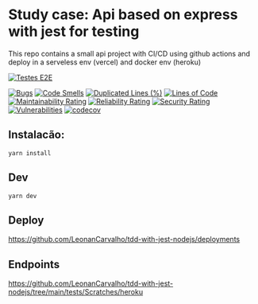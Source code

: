 # Study case: Api based on express with jest for testing

This repo contains a small api project with CI/CD using github actions and deploy in a serveless env (vercel) and docker env (heroku)


[![Testes E2E](https://github.com/LeonanCarvalho/tdd-with-jest-nodejs/actions/workflows/e2e-tests.yml/badge.svg)](https://github.com/LeonanCarvalho/tdd-with-jest-nodejs/actions/workflows/e2e-tests.yml)

[![Bugs](https://sonarcloud.io/api/project_badges/measure?project=LeonanCarvalho_tdd-with-jest-nodejs&metric=bugs)](https://sonarcloud.io/dashboard?id=LeonanCarvalho_tdd-with-jest-nodejs)
[![Code Smells](https://sonarcloud.io/api/project_badges/measure?project=LeonanCarvalho_tdd-with-jest-nodejs&metric=code_smells)](https://sonarcloud.io/dashboard?id=LeonanCarvalho_tdd-with-jest-nodejs)
[![Duplicated Lines (%)](https://sonarcloud.io/api/project_badges/measure?project=LeonanCarvalho_tdd-with-jest-nodejs&metric=duplicated_lines_density)](https://sonarcloud.io/dashboard?id=LeonanCarvalho_tdd-with-jest-nodejs)
[![Lines of Code](https://sonarcloud.io/api/project_badges/measure?project=LeonanCarvalho_tdd-with-jest-nodejs&metric=ncloc)](https://sonarcloud.io/dashboard?id=LeonanCarvalho_tdd-with-jest-nodejs)
[![Maintainability Rating](https://sonarcloud.io/api/project_badges/measure?project=LeonanCarvalho_tdd-with-jest-nodejs&metric=sqale_rating)](https://sonarcloud.io/dashboard?id=LeonanCarvalho_tdd-with-jest-nodejs)
[![Reliability Rating](https://sonarcloud.io/api/project_badges/measure?project=LeonanCarvalho_tdd-with-jest-nodejs&metric=reliability_rating)](https://sonarcloud.io/dashboard?id=LeonanCarvalho_tdd-with-jest-nodejs)
[![Security Rating](https://sonarcloud.io/api/project_badges/measure?project=LeonanCarvalho_tdd-with-jest-nodejs&metric=security_rating)](https://sonarcloud.io/dashboard?id=LeonanCarvalho_tdd-with-jest-nodejs)
[![Vulnerabilities](https://sonarcloud.io/api/project_badges/measure?project=LeonanCarvalho_tdd-with-jest-nodejs&metric=vulnerabilities)](https://sonarcloud.io/dashboard?id=LeonanCarvalho_tdd-with-jest-nodejs)
[![codecov](https://codecov.io/gh/LeonanCarvalho/tdd-with-jest-nodejs/branch/main/graph/badge.svg?token=LIY6BBY33A)](https://codecov.io/gh/LeonanCarvalho/tdd-with-jest-nodejs)
## Instalacão:

```
yarn install
```


## Dev

```
yarn dev
```


## Deploy
https://github.com/LeonanCarvalho/tdd-with-jest-nodejs/deployments


## Endpoints

https://github.com/LeonanCarvalho/tdd-with-jest-nodejs/tree/main/tests/Scratches/heroku
